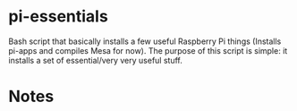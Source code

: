 # pi-essentials

Bash script that basically installs a few useful Raspberry Pi things (Installs pi-apps and compiles Mesa for now). The purpose of this script is simple: it installs a set of essential/very very useful stuff.

# Notes

